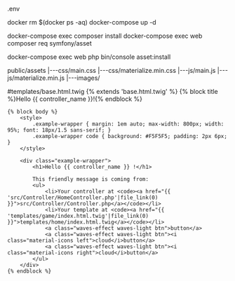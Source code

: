 

.env

docker rm $(docker ps -aq)
docker-compose up -d

docker-compose exec composer install
docker-compose exec web composer req symfony/asset

docker-compose exec web php bin/console asset:install

public/assets
         |---css/main.css
         |---css/materialize.min.css
         |---js/main.js
         |---js/materialize.min.js
         |---images/



<div>
#templates/base.html.twig
    {% extends 'base.html.twig' %}
    {% block title %}Hello {{ controller_name }}!{% endblock %}

    {% block body %}
        <style>
            .example-wrapper { margin: 1em auto; max-width: 800px; width: 95%; font: 18px/1.5 sans-serif; }
            .example-wrapper code { background: #F5F5F5; padding: 2px 6px; }
        </style>

        <div class="example-wrapper">
            <h1>Hello {{ controller_name }} !</h1>

            This friendly message is coming from:
            <ul>
                <li>Your controller at <code><a href="{{ 'src/Controller/HomeController.php'|file_link(0) }}">src/Controller/Controller.php</a></code></li>
                <li>Your template at <code><a href="{{ 'templates/game/index.html.twig'|file_link(0) }}">templates/home/index.html.twig</a></code></li>
                <a class="waves-effect waves-light btn">button</a>
                <a class="waves-effect waves-light btn"><i class="material-icons left">cloud</i>button</a>
                <a class="waves-effect waves-light btn"><i class="material-icons right">cloud</i>button</a>
            </ul>
        </div>
    {% endblock %}
</div>